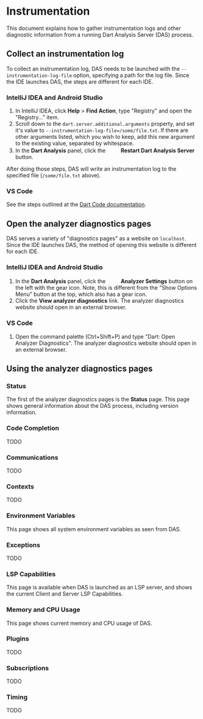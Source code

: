 # Instrumentation

This document explains how to gather instrumentation logs and other diagnostic
information from a running Dart Analysis Server (DAS) process.

## Collect an instrumentation log

To collect an instrumentation log, DAS needs to be launched with the
`--instrumentation-log-file` option, specifying a path for the log file. Since
the IDE launches DAS, the steps are different for each IDE.

### IntelliJ IDEA and Android Studio

1. In IntelliJ IDEA, click **Help** &gt; **Find Action**, type "Registry" and
   open the "Registry..." item.
2. Scroll down to the `dart.server.additional.arguments` property, and set it's
   value to `--instrumentation-log-file=/some/file.txt`. If there are other
   arguments listed, which you wish to keep, add this new argument to the
   existing value, separated by whitespace.
3. In the **Dart Analysis** panel, click the
   <img src="restart-das-icon-light.png#gh-light-mode-only"
   style="width:16px" /><img src="restart-das-icon.png#gh-dark-mode-only"
   style="width:16px" /> **Restart Dart Analysis Server** button.

After doing those steps, DAS will write an instrumentation log to the specified
file (`/some/file.txt` above).

### VS Code

See the steps outlined at the [Dart Code
documentation](https://dartcode.org/docs/logging/#analyzer-instrumentation).

## Open the analyzer diagnostics pages

DAS serves a variety of "diagnostics pages" as a website on `localhost`. Since
the IDE launches DAS, the method of opening this website is different for each
IDE.

### IntelliJ IDEA and Android Studio

1. In the **Dart Analysis** panel, click the
   <img src="gear-icon-light.png#gh-light-mode-only" style="width:16px" /><img
   src="gear-icon.png#gh-dark-mode-only" style="width:16px" /> **Analyzer
   Settings** button on the left with the gear icon. Note, this is different
   from the "Show Options Menu" button at the top, which also has a gear icon.
2. Click the **View analyzer diagnostics** link. The analyzer diagnostics
   website should open in an external browser.

### VS Code

1. Open the command palette (Ctrl+Shift+P) and type "Dart: Open Analyzer
   Diagnostics". The analyzer diagnostics website should open in an external
   browser.

## Using the analyzer diagnostics pages

### Status

The first of the analyzer diagnostics pages is the **Status** page. This page
shows general information about the DAS process, including version information.

### Code Completion

TODO

### Communications

TODO

### Contexts

TODO

### Environment Variables

This page shows all system environment variables as seen from DAS.

### Exceptions

TODO

### LSP Capabilities

This page is available when DAS is launched as an LSP server, and shows the
current Client and Server LSP Capabilities.

### Memory and CPU Usage

This page shows current memory and CPU usage of DAS.

### Plugins

TODO

### Subscriptions

TODO

### Timing

TODO
